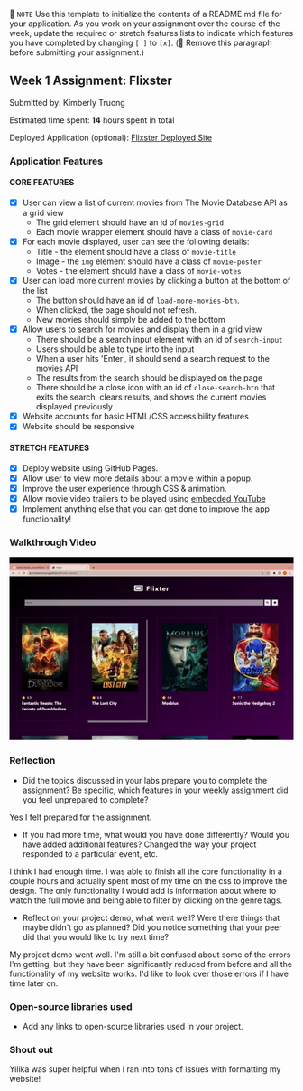 📝 `NOTE` Use this template to initialize the contents of a README.md file for your application. As you work on your assignment over the course of the week, update the required or stretch features lists to indicate which features you have completed by changing `[ ]` to `[x]`. (🚫 Remove this paragraph before submitting your assignment.)

## Week 1 Assignment: Flixster

Submitted by: Kimberly Truong

Estimated time spent: **14** hours spent in total

Deployed Application (optional): [Flixster Deployed Site](https://kimberlytruong.github.io/flixster_starter/)

### Application Features

#### CORE FEATURES

- [x] User can view a list of current movies from The Movie Database API as a grid view
  - The grid element should have an id of `movies-grid`
  - Each movie wrapper element should have a class of `movie-card`
- [x] For each movie displayed, user can see the following details:
  - Title - the element should have a class of `movie-title`
  - Image - the `img` element should have a class of `movie-poster`
  - Votes - the element should have a class of `movie-votes`
- [x] User can load more current movies by clicking a button at the bottom of the list
  - The button should have an id of `load-more-movies-btn`.
  - When clicked, the page should not refresh.
  - New movies should simply be added to the bottom
- [x] Allow users to search for movies and display them in a grid view
  - There should be a search input element with an id of `search-input`
  - Users should be able to type into the input
  - When a user hits 'Enter', it should send a search request to the movies API
  - The results from the search should be displayed on the page
  - There should be a close icon with an id of `close-search-btn` that exits the search, clears results, and shows the current movies displayed previously
- [x] Website accounts for basic HTML/CSS accessibility features
- [x] Website should be responsive

#### STRETCH FEATURES

- [x] Deploy website using GitHub Pages. 
- [x] Allow user to view more details about a movie within a popup.
- [x] Improve the user experience through CSS & animation.
- [x] Allow movie video trailers to be played using [embedded YouTube](https://support.google.com/youtube/answer/171780?hl=en)
- [x] Implement anything else that you can get done to improve the app functionality!

### Walkthrough Video

<!DOCTYPE html><img src = "demo.gif" type = "gif" class = "gif"></html>

### Reflection

* Did the topics discussed in your labs prepare you to complete the assignment? Be specific, which features in your weekly assignment did you feel unprepared to complete?

Yes I felt prepared for the assignment.

* If you had more time, what would you have done differently? Would you have added additional features? Changed the way your project responded to a particular event, etc.
  
I think I had enough time. I was able to finish all the core functionality in a couple hours and actually spent most of my time on the css to improve the design. The only functionality I would add is information about where to watch the full movie and being able to filter by clicking on the genre tags.

* Reflect on your project demo, what went well? Were there things that maybe didn't go as planned? Did you notice something that your peer did that you would like to try next time?

My project demo went well. I'm still a bit confused about some of the errors I'm getting, but they have been significantly reduced from before and all the functionality of my website works. I'd like to look over those errors if I have time later on.
### Open-source libraries used

- Add any links to open-source libraries used in your project.

### Shout out

Yilika was super helpful when I ran into tons of issues with formatting my website!

